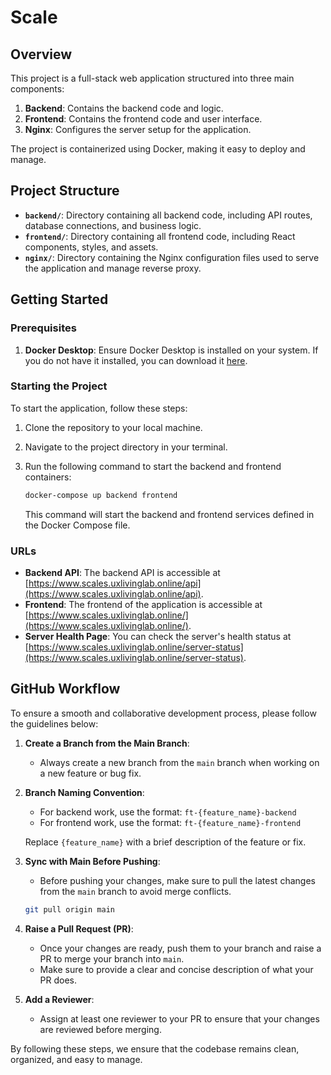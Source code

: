 # Scale

## Overview

This project is a full-stack web application structured into three main components:

1. **Backend**: Contains the backend code and logic.
2. **Frontend**: Contains the frontend code and user interface.
3. **Nginx**: Configures the server setup for the application.

The project is containerized using Docker, making it easy to deploy and manage.

## Project Structure

- **`backend/`**: Directory containing all backend code, including API routes, database connections, and business logic.
- **`frontend/`**: Directory containing all frontend code, including React components, styles, and assets.
- **`nginx/`**: Directory containing the Nginx configuration files used to serve the application and manage reverse proxy.

## Getting Started

### Prerequisites

1. **Docker Desktop**: Ensure Docker Desktop is installed on your system. If you do not have it installed, you can download it [here](https://www.docker.com/products/docker-desktop).

### Starting the Project

To start the application, follow these steps:

1. Clone the repository to your local machine.
2. Navigate to the project directory in your terminal.
3. Run the following command to start the backend and frontend containers:

   ```sh
   docker-compose up backend frontend
   ```

   This command will start the backend and frontend services defined in the Docker Compose file.

### URLs

- **Backend API**: The backend API is accessible at [https://www.scales.uxlivinglab.online/api](https://www.scales.uxlivinglab.online/api).
- **Frontend**: The frontend of the application is accessible at [https://www.scales.uxlivinglab.online/](https://www.scales.uxlivinglab.online/).
- **Server Health Page**: You can check the server's health status at [https://www.scales.uxlivinglab.online/server-status](https://www.scales.uxlivinglab.online/server-status).

## GitHub Workflow

To ensure a smooth and collaborative development process, please follow the guidelines below:

1. **Create a Branch from the Main Branch**: 
   - Always create a new branch from the `main` branch when working on a new feature or bug fix.

2. **Branch Naming Convention**:
   - For backend work, use the format: `ft-{feature_name}-backend`
   - For frontend work, use the format: `ft-{feature_name}-frontend`

   Replace `{feature_name}` with a brief description of the feature or fix.

3. **Sync with Main Before Pushing**:
   - Before pushing your changes, make sure to pull the latest changes from the `main` branch to avoid merge conflicts.

   ```sh
   git pull origin main
   ```

4. **Raise a Pull Request (PR)**:
   - Once your changes are ready, push them to your branch and raise a PR to merge your branch into `main`.
   - Make sure to provide a clear and concise description of what your PR does.

5. **Add a Reviewer**:
   - Assign at least one reviewer to your PR to ensure that your changes are reviewed before merging.

By following these steps, we ensure that the codebase remains clean, organized, and easy to manage.